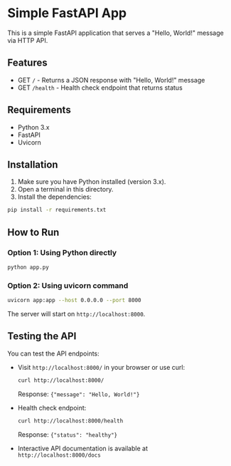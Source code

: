 # Simple FastAPI App

This is a simple FastAPI application that serves a "Hello, World!" message via HTTP API.

## Features

- GET `/` - Returns a JSON response with "Hello, World!" message
- GET `/health` - Health check endpoint that returns status

## Requirements

- Python 3.x
- FastAPI
- Uvicorn

## Installation

1. Make sure you have Python installed (version 3.x).
2. Open a terminal in this directory.
3. Install the dependencies:

```bash
pip install -r requirements.txt
```

## How to Run

### Option 1: Using Python directly
```bash
python app.py
```

### Option 2: Using uvicorn command
```bash
uvicorn app:app --host 0.0.0.0 --port 8000
```

The server will start on `http://localhost:8000`.

## Testing the API

You can test the API endpoints:

- Visit `http://localhost:8000/` in your browser or use curl:
  ```bash
  curl http://localhost:8000/
  ```
  Response: `{"message": "Hello, World!"}`

- Health check endpoint:
  ```bash
  curl http://localhost:8000/health
  ```
  Response: `{"status": "healthy"}`

- Interactive API documentation is available at `http://localhost:8000/docs`
